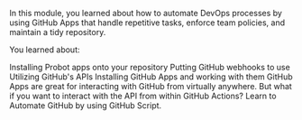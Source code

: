 In this module, you learned about how to automate DevOps processes by using GitHub Apps that handle repetitive tasks, enforce team policies, and maintain a tidy repository.

You learned about:

Installing Probot apps onto your repository
Putting GitHub webhooks to use
Utilizing GitHub's APIs
Installing GitHub Apps and working with them
GitHub Apps are great for interacting with GitHub from virtually anywhere. But what if you want to interact with the API from within GitHub Actions? Learn to Automate GitHub by using GitHub Script.